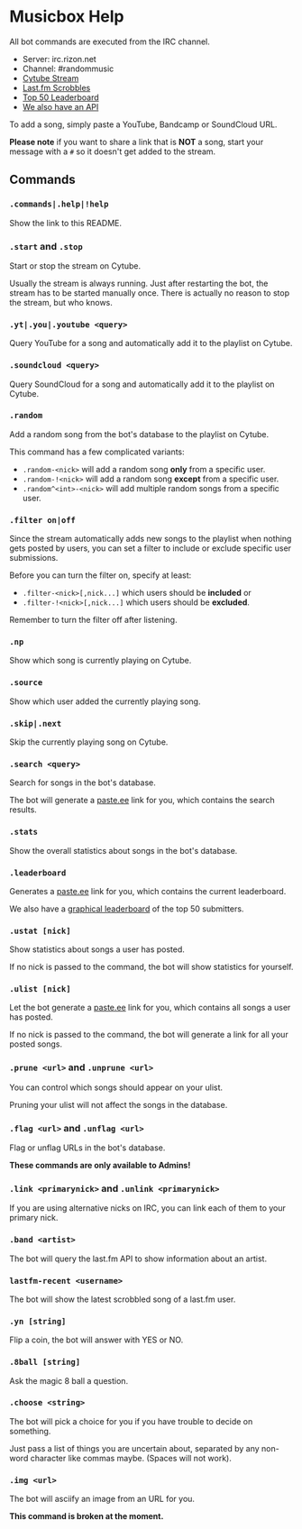 # Musicbox Help

All bot commands are executed from the IRC channel.

* Server: irc.rizon.net
* Channel: #randommusic
* [Cytube Stream](https://cytu.be/r/MusicBox)
* [Last.fm Scrobbles](https://www.last.fm/user/MusicBoxIRC)
* [Top 50 Leaderboard](https://musicbox.gamefiar.com)
* [We also have an API](https://github.com/ftab/musicbox-api)

To add a song, simply paste a YouTube, Bandcamp or SoundCloud URL.

**Please note** if you want to share a link that is **NOT** a song, start your message with a `#` so it doesn't get added to the stream.

## Commands

### `.commands|.help|!help`

Show the link to this README.

### `.start` and `.stop`

Start or stop the stream on Cytube.

Usually the stream is always running. Just after restarting the bot, the stream has to be started manually once.
There is actually no reason to stop the stream, but who knows.

### `.yt|.you|.youtube <query>`

Query YouTube for a song and automatically add it to the playlist on Cytube.

### `.soundcloud <query>`

Query SoundCloud for a song and automatically add it to the playlist on Cytube.

### `.random`

Add a random song from the bot's database to the playlist on Cytube.

This command has a few complicated variants:

- `.random-<nick>` will add a random song **only** from a specific user.
- `.random-!<nick>` will add a random song **except** from a specific user.
- `.random^<int>-<nick>` will add multiple random songs from a specific user.

### `.filter on|off`

Since the stream automatically adds new songs to the playlist when nothing gets posted by users, you can set a filter to include or exclude specific user submissions.

Before you can turn the filter on, specify at least:

- `.filter-<nick>[,nick...]` which users should be **included** or
- `.filter-!<nick>[,nick...]` which users should be **excluded**.

Remember to turn the filter off after listening.

### `.np`

Show which song is currently playing on Cytube.

### `.source`

Show which user added the currently playing song.

### `.skip|.next`

Skip the currently playing song on Cytube.

### `.search <query>`

Search for songs in the bot's database.

The bot will generate a [paste.ee](https://paste.ee) link for you, which contains the search results.

### `.stats`

Show the overall statistics about songs in the bot's database.

### `.leaderboard`

Generates a [paste.ee](https://paste.ee) link for you, which contains the current leaderboard.

We also have a [graphical leaderboard](https://musicbox.gamefiar.com) of the top 50 submitters.

### `.ustat [nick]`

Show statistics about songs a user has posted.

If no nick is passed to the command, the bot will show statistics for yourself.

### `.ulist [nick]`

Let the bot generate a [paste.ee](https://paste.ee) link for you, which contains all songs a user has posted.

If no nick is passed to the command, the bot will generate a link for all your posted songs.

### `.prune <url>` and `.unprune <url>`

You can control which songs should appear on your ulist.

Pruning your ulist will not affect the songs in the database.

### `.flag <url>` and `.unflag <url>`

Flag or unflag URLs in the bot's database.

**These commands are only available to Admins!**

### `.link <primarynick>` and `.unlink <primarynick>`

If you are using alternative nicks on IRC, you can link each of them to your primary nick.

### `.band <artist>`

The bot will query the last.fm API to show information about an artist.

### `lastfm-recent <username>`

The bot will show the latest scrobbled song of a last.fm user.

### `.yn [string]`

Flip a coin, the bot will answer with YES or NO.

### `.8ball [string]`

Ask the magic 8 ball a question.

### `.choose <string>`

The bot will pick a choice for you if you have trouble to decide on something.

Just pass a list of things you are uncertain about, separated by any non-word character like commas maybe. (Spaces will not work).

### `.img <url>`

The bot will asciify an image from an URL for you.

**This command is broken at the moment.**
